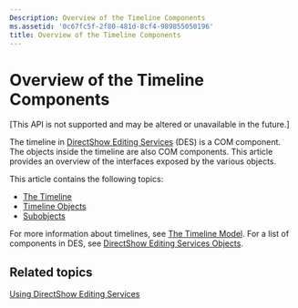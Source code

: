 ```yaml
---
Description: Overview of the Timeline Components
ms.assetid: '0c67fc5f-2f80-481d-8cf4-989855050196'
title: Overview of the Timeline Components
---
```


# Overview of the Timeline Components

\[This API is not supported and may be altered or unavailable in the future.\]

The timeline in [DirectShow Editing Services](directshow-editing-services.md) (DES) is a COM component. The objects inside the timeline are also COM components. This article provides an overview of the interfaces exposed by the various objects.

This article contains the following topics:

-   [The Timeline](the-timeline.md)
-   [Timeline Objects](timeline-objects.md)
-   [Subobjects](subobjects.md)

For more information about timelines, see [The Timeline Model](the-timeline-model.md). For a list of components in DES, see [DirectShow Editing Services Objects](directshow-editing-services-objects.md).

## Related topics

<dl> <dt>

[Using DirectShow Editing Services](using-directshow-editing-services.md)
</dt> </dl>

 

 



